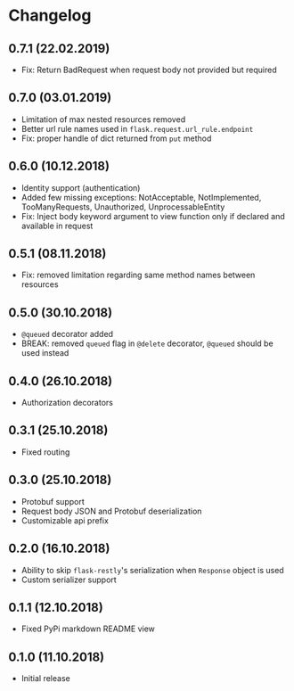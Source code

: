 # Changelog

## 0.7.1 (22.02.2019)
* Fix: Return BadRequest when request body not provided but required

## 0.7.0 (03.01.2019)
* Limitation of max nested resources removed
* Better url rule names used in `flask.request.url_rule.endpoint`
* Fix: proper handle of dict returned from `put` method

## 0.6.0 (10.12.2018)
* Identity support (authentication)
* Added few missing exceptions: NotAcceptable, NotImplemented, TooManyRequests, Unauthorized, UnprocessableEntity
* Fix: Inject body keyword argument to view function only if declared and available in request

## 0.5.1 (08.11.2018)
* Fix: removed limitation regarding same method names between resources

## 0.5.0 (30.10.2018)
* `@queued` decorator added
* BREAK: removed `queued` flag in `@delete` decorator, `@queued` should be used instead 

## 0.4.0 (26.10.2018)
* Authorization decorators

## 0.3.1 (25.10.2018)
* Fixed routing

## 0.3.0 (25.10.2018)
* Protobuf support
* Request body JSON and Protobuf deserialization
* Customizable api prefix

## 0.2.0 (16.10.2018)
* Ability to skip `flask-restly`'s serialization when `Response` object is used
* Custom serializer support

## 0.1.1 (12.10.2018)
* Fixed PyPi markdown README view

## 0.1.0 (11.10.2018)
* Initial release

